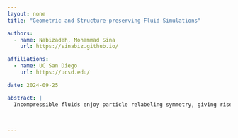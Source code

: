 ```yaml
---
layout: none
title: "Geometric and Structure-preserving Fluid Simulations"

authors:
  - name: Nabizadeh, Mohammad Sina
    url: https://sinabiz.github.io/

affiliations:
  - name: UC San Diego
    url: https://ucsd.edu/

date: 2024-09-25

abstract: |
  Incompressible fluids enjoy particle relabeling symmetry, giving rise to Kelvin's circulation conservation. For the past two decades, researchers have actively developed methods mimicking this continuous fluid property in discretized simulations. From a computational fluid dynamics (CFD) viewpoint, these discrete models resemble finite difference or finite volume schemes, which unfortunately have limited stability conditions despite the alluring benefits of structure preservations. Thus, non-structure-preserving (but more stable) semi-Lagrangian, fluid-implicit-particle (FLIP), and particle-in-cell (PIC) schemes are still the dominating numerical methods in applied fluid simulations. We propose a new approach to structure-preserving discrete fluids. This approach results in discrete models that resemble the mainstream FLIP or PIC methods but with much more geometric structures. By incorporating isogeometric analysis techniques (i.e. mimetic interpolation), a discrete divergence-free grid velocity interpolates into a smooth divergence-free vector field. Additionally, instead of only moving the positions of the particles by this interpolated velocity field, we act symplectomorphically on both the positions and the momenta by this field. This symplectomorphic group action, therefore, induces a momentum map from the particles' position-momentum space to the dual space of velocities. We argue that this canonical map should be taken as the particle-to-grid information transfer. Since momentum maps preserve the Poisson structure, Hamiltonian flows of particles will map into a coadjoint orbit in the dual Lie algebra of divergence-free velocities. In particular, our method preserves Casimirs, such as 2D enstrophy and 3D helicity. We call our method Coadjoint Orbit FLIP (CO-FLIP), a high-order accurate, structure-preserving fluid simulation method in the hybrid Eulerian-Lagrangian framework. We showcase that traditional simulation methods benefit from structure-preserving techniques by producing higher fidelity vortical structures without the need to have prohibitively high-resolution computation grids.



---
```

